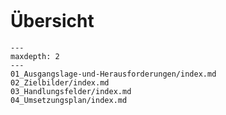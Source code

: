 ```{include} README.md
```


# Übersicht

```{toctree}
---
maxdepth: 2
---
01_Ausgangslage-und-Herausforderungen/index.md
02_Zielbilder/index.md
03_Handlungsfelder/index.md
04_Umsetzungsplan/index.md
```

